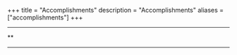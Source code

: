 +++
title = "Accomplishments"
description = "Accomplishments"
aliases = ["accomplishments"]
+++

---

**

---